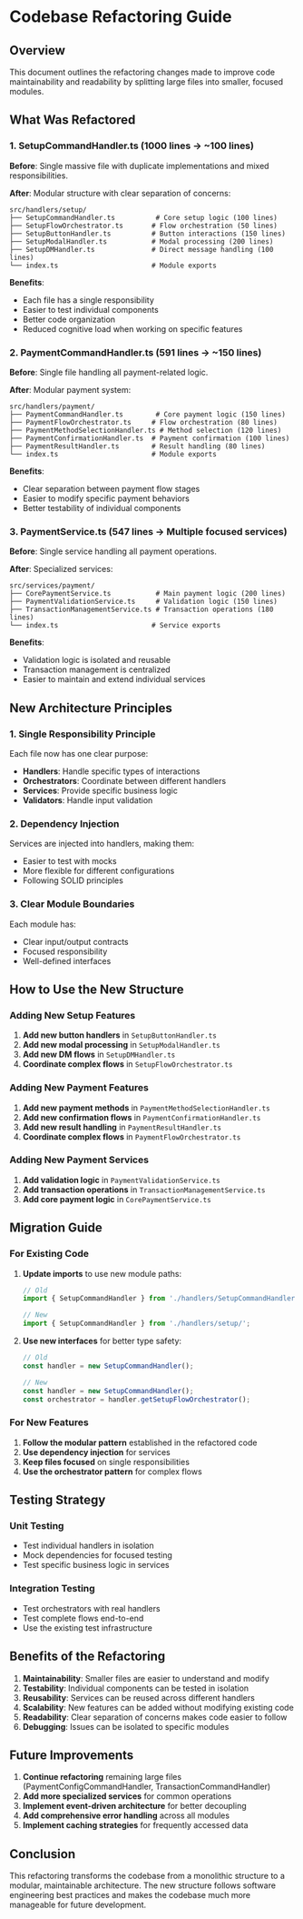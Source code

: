 # Codebase Refactoring Guide

## Overview

This document outlines the refactoring changes made to improve code maintainability and readability by splitting large files into smaller, focused modules.

## What Was Refactored

### 1. SetupCommandHandler.ts (1000 lines → ~100 lines)

**Before**: Single massive file with duplicate implementations and mixed responsibilities.

**After**: Modular structure with clear separation of concerns:

```
src/handlers/setup/
├── SetupCommandHandler.ts          # Core setup logic (100 lines)
├── SetupFlowOrchestrator.ts       # Flow orchestration (50 lines)
├── SetupButtonHandler.ts          # Button interactions (150 lines)
├── SetupModalHandler.ts           # Modal processing (200 lines)
├── SetupDMHandler.ts              # Direct message handling (100 lines)
└── index.ts                       # Module exports
```

**Benefits**:
- Each file has a single responsibility
- Easier to test individual components
- Better code organization
- Reduced cognitive load when working on specific features

### 2. PaymentCommandHandler.ts (591 lines → ~150 lines)

**Before**: Single file handling all payment-related logic.

**After**: Modular payment system:

```
src/handlers/payment/
├── PaymentCommandHandler.ts        # Core payment logic (150 lines)
├── PaymentFlowOrchestrator.ts     # Flow orchestration (80 lines)
├── PaymentMethodSelectionHandler.ts # Method selection (120 lines)
├── PaymentConfirmationHandler.ts  # Payment confirmation (100 lines)
├── PaymentResultHandler.ts        # Result handling (80 lines)
└── index.ts                       # Module exports
```

**Benefits**:
- Clear separation between payment flow stages
- Easier to modify specific payment behaviors
- Better testability of individual components

### 3. PaymentService.ts (547 lines → Multiple focused services)

**Before**: Single service handling all payment operations.

**After**: Specialized services:

```
src/services/payment/
├── CorePaymentService.ts           # Main payment logic (200 lines)
├── PaymentValidationService.ts     # Validation logic (150 lines)
├── TransactionManagementService.ts # Transaction operations (180 lines)
└── index.ts                       # Service exports
```

**Benefits**:
- Validation logic is isolated and reusable
- Transaction management is centralized
- Easier to maintain and extend individual services

## New Architecture Principles

### 1. Single Responsibility Principle
Each file now has one clear purpose:
- **Handlers**: Handle specific types of interactions
- **Orchestrators**: Coordinate between different handlers
- **Services**: Provide specific business logic
- **Validators**: Handle input validation

### 2. Dependency Injection
Services are injected into handlers, making them:
- Easier to test with mocks
- More flexible for different configurations
- Following SOLID principles

### 3. Clear Module Boundaries
Each module has:
- Clear input/output contracts
- Focused responsibility
- Well-defined interfaces

## How to Use the New Structure

### Adding New Setup Features

1. **Add new button handlers** in `SetupButtonHandler.ts`
2. **Add new modal processing** in `SetupModalHandler.ts`
3. **Add new DM flows** in `SetupDMHandler.ts`
4. **Coordinate complex flows** in `SetupFlowOrchestrator.ts`

### Adding New Payment Features

1. **Add new payment methods** in `PaymentMethodSelectionHandler.ts`
2. **Add new confirmation flows** in `PaymentConfirmationHandler.ts`
3. **Add new result handling** in `PaymentResultHandler.ts`
4. **Coordinate complex flows** in `PaymentFlowOrchestrator.ts`

### Adding New Payment Services

1. **Add validation logic** in `PaymentValidationService.ts`
2. **Add transaction operations** in `TransactionManagementService.ts`
3. **Add core payment logic** in `CorePaymentService.ts`

## Migration Guide

### For Existing Code

1. **Update imports** to use new module paths:
   ```typescript
   // Old
   import { SetupCommandHandler } from './handlers/SetupCommandHandler';
   
   // New
   import { SetupCommandHandler } from './handlers/setup/';
   ```

2. **Use new interfaces** for better type safety:
   ```typescript
   // Old
   const handler = new SetupCommandHandler();
   
   // New
   const handler = new SetupCommandHandler();
   const orchestrator = handler.getSetupFlowOrchestrator();
   ```

### For New Features

1. **Follow the modular pattern** established in the refactored code
2. **Use dependency injection** for services
3. **Keep files focused** on single responsibilities
4. **Use the orchestrator pattern** for complex flows

## Testing Strategy

### Unit Testing
- Test individual handlers in isolation
- Mock dependencies for focused testing
- Test specific business logic in services

### Integration Testing
- Test orchestrators with real handlers
- Test complete flows end-to-end
- Use the existing test infrastructure

## Benefits of the Refactoring

1. **Maintainability**: Smaller files are easier to understand and modify
2. **Testability**: Individual components can be tested in isolation
3. **Reusability**: Services can be reused across different handlers
4. **Scalability**: New features can be added without modifying existing code
5. **Readability**: Clear separation of concerns makes code easier to follow
6. **Debugging**: Issues can be isolated to specific modules

## Future Improvements

1. **Continue refactoring** remaining large files (PaymentConfigCommandHandler, TransactionCommandHandler)
2. **Add more specialized services** for common operations
3. **Implement event-driven architecture** for better decoupling
4. **Add comprehensive error handling** across all modules
5. **Implement caching strategies** for frequently accessed data

## Conclusion

This refactoring transforms the codebase from a monolithic structure to a modular, maintainable architecture. The new structure follows software engineering best practices and makes the codebase much more manageable for future development.
